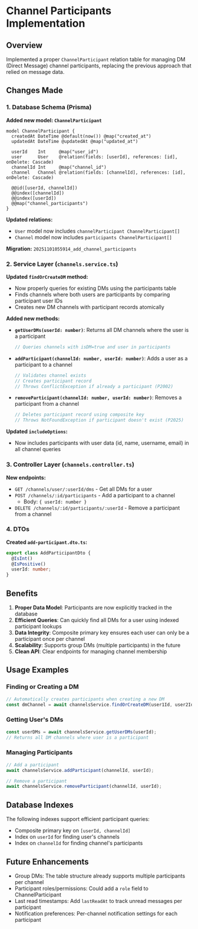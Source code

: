 # Channel Participants Implementation

## Overview

Implemented a proper `ChannelParticipant` relation table for managing DM (Direct Message) channel participants, replacing the previous approach that relied on message data.

## Changes Made

### 1. Database Schema (Prisma)

**Added new model: `ChannelParticipant`**
```prisma
model ChannelParticipant {
  createdAt DateTime @default(now()) @map("created_at")
  updatedAt DateTime @updatedAt @map("updated_at")

  userId    Int     @map("user_id")
  user      User    @relation(fields: [userId], references: [id], onDelete: Cascade)
  channelId Int     @map("channel_id")
  channel   Channel @relation(fields: [channelId], references: [id], onDelete: Cascade)

  @@id([userId, channelId])
  @@index([channelId])
  @@index([userId])
  @@map("channel_participants")
}
```

**Updated relations:**
- `User` model now includes `channelParticipant ChannelParticipant[]`
- `Channel` model now includes `participants ChannelParticipant[]`

**Migration:** `20251101055914_add_channel_participants`

### 2. Service Layer (`channels.service.ts`)

**Updated `findOrCreateDM` method:**
- Now properly queries for existing DMs using the participants table
- Finds channels where both users are participants by comparing participant user IDs
- Creates new DM channels with participant records atomically

**Added new methods:**

- **`getUserDMs(userId: number)`**: Returns all DM channels where the user is a participant
  ```typescript
  // Queries channels with isDM=true and user in participants
  ```

- **`addParticipant(channelId: number, userId: number)`**: Adds a user as a participant to a channel
  ```typescript
  // Validates channel exists
  // Creates participant record
  // Throws ConflictException if already a participant (P2002)
  ```

- **`removeParticipant(channelId: number, userId: number)`**: Removes a participant from a channel
  ```typescript
  // Deletes participant record using composite key
  // Throws NotFoundException if participant doesn't exist (P2025)
  ```

**Updated `includeOptions`:**
- Now includes participants with user data (id, name, username, email) in all channel queries

### 3. Controller Layer (`channels.controller.ts`)

**New endpoints:**

- `GET /channels/user/:userId/dms` - Get all DMs for a user
- `POST /channels/:id/participants` - Add a participant to a channel
  - Body: `{ userId: number }`
- `DELETE /channels/:id/participants/:userId` - Remove a participant from a channel

### 4. DTOs

**Created `add-participant.dto.ts`:**
```typescript
export class AddParticipantDto {
  @IsInt()
  @IsPositive()
  userId: number;
}
```

## Benefits

1. **Proper Data Model**: Participants are now explicitly tracked in the database
2. **Efficient Queries**: Can quickly find all DMs for a user using indexed participant lookups
3. **Data Integrity**: Composite primary key ensures each user can only be a participant once per channel
4. **Scalability**: Supports group DMs (multiple participants) in the future
5. **Clean API**: Clear endpoints for managing channel membership

## Usage Examples

### Finding or Creating a DM
```typescript
// Automatically creates participants when creating a new DM
const dmChannel = await channelsService.findOrCreateDM(user1Id, user2Id, serverId);
```

### Getting User's DMs
```typescript
const userDMs = await channelsService.getUserDMs(userId);
// Returns all DM channels where user is a participant
```

### Managing Participants
```typescript
// Add a participant
await channelsService.addParticipant(channelId, userId);

// Remove a participant
await channelsService.removeParticipant(channelId, userId);
```

## Database Indexes

The following indexes support efficient participant queries:
- Composite primary key on `[userId, channelId]`
- Index on `userId` for finding user's channels
- Index on `channelId` for finding channel's participants

## Future Enhancements

- Group DMs: The table structure already supports multiple participants per channel
- Participant roles/permissions: Could add a `role` field to ChannelParticipant
- Last read timestamps: Add `lastReadAt` to track unread messages per participant
- Notification preferences: Per-channel notification settings for each participant
